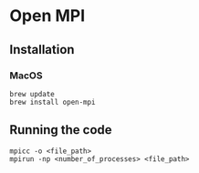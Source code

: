 # Open MPI

## Installation

### MacOS

```
brew update
brew install open-mpi
```

## Running the code

```
mpicc -o <file_path>
mpirun -np <number_of_processes> <file_path>
```